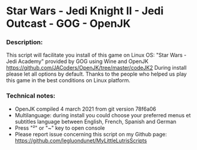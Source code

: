 # Star Wars - Jedi Knight II - Jedi Outcast - GOG - OpenJK

### Description:
This script will facilitate you install of this game on Linux OS:
"Star Wars - Jedi Academy" provided by GOG using Wine and OpenJK https://github.com/JACoders/OpenJK/tree/master/codeJK2
During install please let all options by default.
Thanks to the people who helped us play this game in the best conditions on Linux platform.

### Technical notes:
- OpenJK compiled 4 march 2021 from git version  78f6a06
- Multilanguage: during install you could choose your preferred menus et subtitles language between English, French, Spanish and German
- Press "²" or "~" key to open console
- Please report issue concerning this script on my Github page:
https://github.com/legluondunet/MyLittleLutrisScripts

